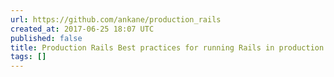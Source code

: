 ```yaml
---
url: https://github.com/ankane/production_rails
created_at: 2017-06-25 18:07 UTC
published: false
title: Production Rails Best practices for running Rails in production.
tags: []
---
```



